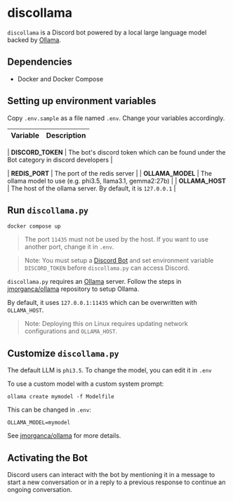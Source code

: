 # discollama

`discollama` is a Discord bot powered by a local large language model backed by [Ollama](https://github.com/jmorganca/ollama).

## Dependencies

- Docker and Docker Compose

## Setting up environment variables

Copy `.env.sample` as a file named `.env`. Change your variables accordingly.

| Variable | Description |
| -------- | ----------- |

| **DISCORD_TOKEN** | The bot's discord token which can be found under the Bot category in discord developers |

| **REDIS_PORT** | The port of the redis server |
| **OLLAMA_MODEL** | The ollama model to use (e.g. phi3.5, llama3.1, gemma2:27b) |
| **OLLAMA_HOST** | The host of the ollama server. By default, it is `127.0.0.1` |

## Run `discollama.py`

```
docker compose up
```

> The port `11435` must not be used by the host. If you want to use another port, change it in `.env`.

> Note: You must setup a [Discord Bot](https://discord.com/developers/applications) and set environment variable `DISCORD_TOKEN` before `discollama.py` can access Discord.

`discollama.py` requires an [Ollama](https://github.com/jmorganca/ollama) server. Follow the steps in [jmorganca/ollama](https://github.com/jmorganca/ollama) repository to setup Ollama.

By default, it uses `127.0.0.1:11435` which can be overwritten with `OLLAMA_HOST`.

> Note: Deploying this on Linux requires updating network configurations and `OLLAMA_HOST`.

## Customize `discollama.py`

The default LLM is `phi3.5`. To change the model, you can edit it in `.env`

To use a custom model with a custom system prompt:

```
ollama create mymodel -f Modelfile
```

This can be changed in `.env`:

```
OLLAMA_MODEL=mymodel
```

See [jmorganca/ollama](https://github.com/jmorganca/ollama/blob/main/docs/modelfile.md) for more details.

## Activating the Bot

Discord users can interact with the bot by mentioning it in a message to start a new conversation or in a reply to a previous response to continue an ongoing conversation.
